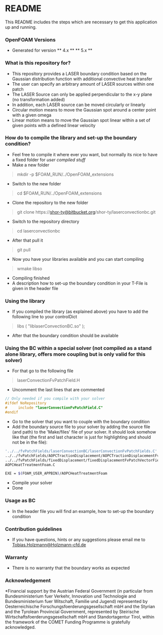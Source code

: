 # README #

This README includes the steps which are necessary to get this application up and running.

### OpenFOAM Versions ###
* Generated for version
** 4.x **
** 5.x **

### What is this repository for? ###
* This repository provides a LASER boundary condition based on the Gaussian distribution function with additional convective heat transfer
* The user can specify an arbitrary amount of LASER sources within one patch
* The LASER Source can only be applied perpendicular to the x-y plane (no transformation added)
* In addition, each LASER source can be moved circularly or linearly
* Circular motion means to move the Gaussian spot around a center point with a given omega
* Linear motion means to move the Gaussian spot linear within a set of given points with a defined linear velocity

### How do to compile the library and set-up the boundary condition? ###
* Feel free to compile it where ever you want, but normally its nice to have a fixed folder for _user compiled stuff_
* Make a new folder
> mkdir -p $FOAM_RUN/../OpenFOAM_extensions
* Switch to the new folder
> cd $FOAM_RUN/../OpenFOAM_extensions
* Clone the repository to the new folder
> git clone https://shor-ty@bitbucket.org/shor-ty/laserconvectionbc.git
* Switch to the repository directory
> cd laserconvectionbc
* After that pull it
> git pull
* Now you have your libraries available and you can start compiling
> wmake libso
* Compiling finished
* A description how to set-up the boundary condition in your T-File is given in the header file

### Using the library ###
* If you compiled the library (as explained above) you have to add the following line to your controlDict
> libs ( "liblaserConvectionBC.so" );
* After that the boundary condition should be available

### Using the BC within a special solver (not compiled as a stand alone library, offers more coupling but is only valid for this solver)
* For that go to the following file
> laserConvectionFvPatchField.H
* Uncomment the last lines that are commented
```C++
// Only needed if you compile with your solver
#ifdef NoRepository
#     include "laserConvectionFvPatchField.C"
#endif
```
* Go to the solver that you want to couple with the boundary condition
* Add the boundary source file to your solver by adding the source file (and path) to the 'Make/files' file of your solver. It should look somehow like that (the first and last character is just for highlighting and should not be in the file):
```bash
'../../fvPatchFields/laserConvectionBC/laserConvectionFvPatchFields.C'
../../fvPatchFields/AOPCTractionDisplacement/AOPCTractionDisplacementFvPatchVectorField.C
../../fvPatchFields/fixedDisplacement/fixedDisplacementFvPatchVectorField.C
AOPCHeatTreatmentFoam.C

EXE = $(FOAM_USER_APPBIN)/AOPCHeatTreatmentFoam
```
* Compile your solver
* Done


### Usage as BC ###
* In the header file you will find an example, how to set-up the boundary condition

### Contribution guidelines ###
* If you have questions, hints or any suggestions please email me to Tobias.Holzmann@Holzmann-cfd.de

### Warranty ###
* There is no warranty that the boundary works as expected

### Acknowledgement ###
*Financial support by the Austrian Federal Government (in particular from Bundesministerium fuer Verkehr, Innovation und Technologie and Bundesministerium fuer Witschaft, Familie und Jugend) represented by Oesterreichische Forschungsfoerderungsgesellschaft mbH and the Styrian and the Tyrolean Provincial Government, represented by Steirische Wirtschaftsfoerderungsgesellschaft mbH and Standortagentur Tirol, within the framework of the COMET Funding Programme is gratefully acknowledged.
